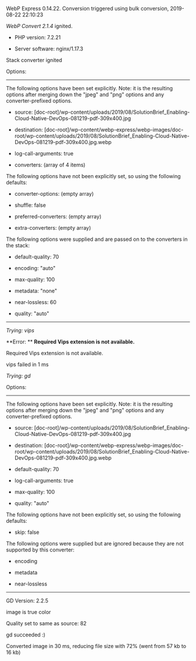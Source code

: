 WebP Express 0.14.22. Conversion triggered using bulk conversion, 2019-08-22 22:10:23

*WebP Convert 2.1.4*  ignited.
- PHP version: 7.2.21
- Server software: nginx/1.17.3

Stack converter ignited

Options:
------------
The following options have been set explicitly. Note: it is the resulting options after merging down the "jpeg" and "png" options and any converter-prefixed options.
- source: [doc-root]/wp-content/uploads/2019/08/SolutionBrief_Enabling-Cloud-Native-DevOps-081219-pdf-309x400.jpg
- destination: [doc-root]/wp-content/webp-express/webp-images/doc-root/wp-content/uploads/2019/08/SolutionBrief_Enabling-Cloud-Native-DevOps-081219-pdf-309x400.jpg.webp
- log-call-arguments: true
- converters: (array of 4 items)

The following options have not been explicitly set, so using the following defaults:
- converter-options: (empty array)
- shuffle: false
- preferred-converters: (empty array)
- extra-converters: (empty array)

The following options were supplied and are passed on to the converters in the stack:
- default-quality: 70
- encoding: "auto"
- max-quality: 100
- metadata: "none"
- near-lossless: 60
- quality: "auto"
------------


*Trying: vips* 

**Error: ** **Required Vips extension is not available.** 
Required Vips extension is not available.
vips failed in 1 ms

*Trying: gd* 

Options:
------------
The following options have been set explicitly. Note: it is the resulting options after merging down the "jpeg" and "png" options and any converter-prefixed options.
- source: [doc-root]/wp-content/uploads/2019/08/SolutionBrief_Enabling-Cloud-Native-DevOps-081219-pdf-309x400.jpg
- destination: [doc-root]/wp-content/webp-express/webp-images/doc-root/wp-content/uploads/2019/08/SolutionBrief_Enabling-Cloud-Native-DevOps-081219-pdf-309x400.jpg.webp
- default-quality: 70
- log-call-arguments: true
- max-quality: 100
- quality: "auto"

The following options have not been explicitly set, so using the following defaults:
- skip: false

The following options were supplied but are ignored because they are not supported by this converter:
- encoding
- metadata
- near-lossless
------------

GD Version: 2.2.5
image is true color
Quality set to same as source: 82
gd succeeded :)

Converted image in 30 ms, reducing file size with 72% (went from 57 kb to 16 kb)
